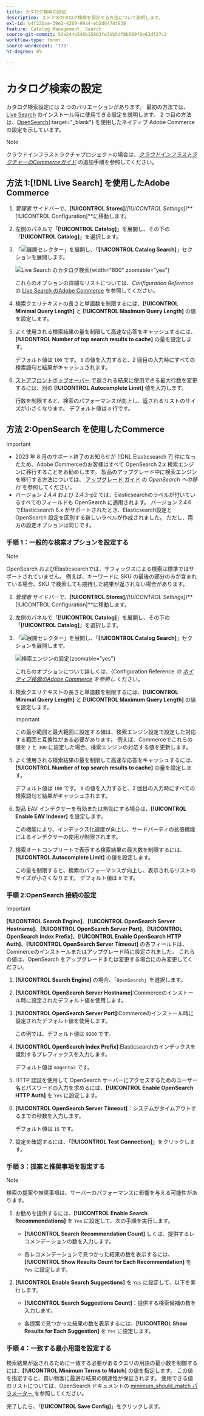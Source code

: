 ```yaml
---
title: カタログ検索の設定
description: ストアのカタログ検索を設定する方法について説明します。
exl-id: b4f22bce-39e2-4269-99a4-eb2d647df939
feature: Catalog Management, Search
source-git-commit: 5da244a548b15863fe31b5df8b509f8e63df27c2
workflow-type: tm+mt
source-wordcount: '773'
ht-degree: 0%

---
```


# カタログ検索の設定

カタログ検索設定には 2 つのバリエーションがあります。 最初の方法では、[Live Search](https://experienceleague.adobe.com/docs/commerce/live-search/overview.html) のインストール時に使用できる設定を説明します。 2 つ目の方法は、[OpenSearch](https://experienceleague.adobe.com/docs/commerce-operations/installation-guide/prerequisites/search-engine/overview.html){:target="_blank"} を使用したネイティブ Adobe Commerceの設定を示しています。

>[!NOTE]
>
>クラウドインフラストラクチャプロジェクトの場合は、[_クラウドインフラストラクチャーのCommerceガイド_](https://experienceleague.adobe.com/en/docs/commerce-cloud-service/user-guide/configure/service/opensearch) の追加手順を参照してください。

## 方法 1:[!DNL Live Search] を使用したAdobe Commerce

1. _管理者_ サイドバーで、**[!UICONTROL Stores]**/_[!UICONTROL Settings]_/**[!UICONTROL Configuration]**に移動します。

1. 左側のパネルで「**[!UICONTROL Catalog]**」を展開し、その下の「**[!UICONTROL Catalog]**」を選択します。

1. 「![ 展開セレクター ](../assets/icon-display-expand.png)」を展開し、「**[!UICONTROL Catalog Search]**」セクションを展開します。

   ![Live Search のカタログ検索 ](../configuration-reference/catalog/assets/catalog-search-live-search.png){width="600" zoomable="yes"}

   これらのオプションの詳細なリストについては、_Configuration Reference_ の [Live Search のAdobe Commerce](../configuration-reference/catalog/catalog.md#adobe-commerce-with-live-search) を参照してください。

1. 検索クエリテキストの長さと単語数を制限するには、**[!UICONTROL Minimal Query Length]** と **[!UICONTROL Maximum Query Length]** の値を設定します。

1. よく使用される検索結果の量を制限して高速な応答をキャッシュするには、**[!UICONTROL Number of top search results to cache]** の量を設定します。

   デフォルト値は `100` です。 `0` の値を入力すると、2 回目の入力時にすべての検索語句と結果がキャッシュされます。

1. [ ストアフロントポップオーバー ](https://experienceleague.adobe.com/docs/commerce/live-search/live-search-storefront/quick-tour.html) で返される結果に使用できる最大行数を変更するには、別の **[!UICONTROL Autocomplete Limit]** 値を入力します。

   行数を制限すると、検索のパフォーマンスが向上し、返されるリストのサイズが小さくなります。 デフォルト値は `8` 行です。

## 方法 2:OpenSearch を使用したCommerce

>[!IMPORTANT]
>
>- 2023 年 8 月のサポート終了のお知らせが [!DNL Elasticsearch 7] 件になったため、Adobe Commerceのお客様はすべて OpenSearch 2.x 検索エンジンに移行することをお勧めします。 製品のアップグレード中に検索エンジンを移行する方法については、[ アップグレード ガイド ](https://experienceleague.adobe.com/docs/commerce-operations/upgrade-guide/prepare/opensearch-migration.html) の _OpenSearch への移行_ を参照してください。
>- バージョン 2.4.4 および 2.4.3-p2 では、Elasticsearchのラベルが付いているすべてのフィールドも OpenSearch に適用されます。 バージョン 2.4.6 でElasticsearch 8.x がサポートされたとき、Elasticsearch設定と OpenSearch 設定を区別する新しいラベルが作成されました。 ただし、両方の設定オプションは同じです。

### 手順 1：一般的な検索オプションを設定する

>[!NOTE]
>
>OpenSearch およびElasticsearchでは、サフィックスによる検索は標準ではサポートされていません。 例えば、キーワードに SKU の最後の部分のみが含まれている場合、SKU で検索しても期待した結果が返されない場合があります。

1. _管理者_ サイドバーで、**[!UICONTROL Stores]**/_[!UICONTROL Settings]_/**[!UICONTROL Configuration]**に移動します。

1. 左側のパネルで「**[!UICONTROL Catalog]**」を展開し、その下の「**[!UICONTROL Catalog]**」を選択します。

1. 「![ 展開セレクター ](../assets/icon-display-expand.png)」を展開し、「**[!UICONTROL Catalog Search]**」セクションを展開します。

   ![ 検索エンジンの設定 ](../configuration-reference/catalog/assets/catalog-search-opensearch.png){zoomable="yes"}

   これらのオプションについて詳しくは、{Configuration Reference _の [ ネイティブ検索のAdobe Commerce](../configuration-reference/catalog/catalog.md#adobe-commerce-with-native-search) を参照し_ ください。

1. 検索クエリテキストの長さと単語数を制限するには、**[!UICONTROL Minimal Query Length]** と **[!UICONTROL Maximum Query Length]** の値を設定します。

   >[!IMPORTANT]
   >
   >この最小範囲と最大範囲に設定する値は、検索エンジン設定で設定した対応する範囲と互換性がある必要があります。 例えば、Commerceでこれらの値を `2` と `300` に設定した場合、検索エンジンの対応する値を更新します。

1. よく使用される検索結果の量を制限して高速な応答をキャッシュするには、**[!UICONTROL Number of top search results to cache]** の量を設定します。

   デフォルト値は `100` です。 `0` の値を入力すると、2 回目の入力時にすべての検索語句と結果がキャッシュされます。

1. 製品 EAV インデクサーを有効または無効にする場合は、**[!UICONTROL Enable EAV Indexer]** を設定します。

   この機能により、インデックス化速度が向上し、サードパーティの拡張機能によるインデクサーの使用が制限されます。

1. 検索オートコンプリートで表示する検索結果の最大数を制限するには、**[!UICONTROL Autocomplete Limit]** の値を設定します。

   この量を制限すると、検索のパフォーマンスが向上し、表示されるリストのサイズが小さくなります。 デフォルト値は `8` です。

### 手順 2:OpenSearch 接続の設定

>[!IMPORTANT]
>
>**[!UICONTROL Search Engine]**、**[!UICONTROL OpenSearch Server Hostname]**、**[!UICONTROL OpenSearch Server Port]**、**[!UICONTROL OpenSearch Index Prefix]**、**[!UICONTROL Enable OpenSearch HTTP Auth]**、**[!UICONTROL OpenSearch Server Timeout]** の各フィールドは、Commerceのインストールまたはアップグレード時に設定されました。 これらの値は、OpenSearch をアップグレードまたは変更する場合にのみ変更してください。

1. **[!UICONTROL Search Engine]** の場合、「`OpenSearch`」を選択します。

1. **[!UICONTROL OpenSearch Server Hostname]**:Commerceのインストール時に設定されたデフォルト値を使用します。

1. **[!UICONTROL OpenSearch Server Port]**:Commerceのインストール時に設定されたデフォルト値を使用します。

   この例では、デフォルト値は `9200` です。

1. **[!UICONTROL OpenSearch Index Prefix]**:Elasticsearchのインデックスを識別するプレフィックスを入力します。

   デフォルト値は `magento2` です。

1. HTTP 認証を使用して OpenSearch サーバーにアクセスするためのユーザー名とパスワードの入力を求めるには、**[!UICONTROL Enable OpenSearch HTTP Auth]** を `Yes` に設定します。

1. **[!UICONTROL OpenSearch Server Timeout]**：システムがタイムアウトするまでの秒数を入力します。

   デフォルト値は `15` です。

1. 設定を確認するには、「**[!UICONTROL Test Connection]**」をクリックします。

### 手順 3：提案と推奨事項を設定する

>[!NOTE]
>
>検索の提案や推奨事項は、サーバーのパフォーマンスに影響を与える可能性があります。

1. お勧めを提供するには、**[!UICONTROL Enable Search Recommendations]** を `Yes` に設定して、次の手順を実行します。

   - **[!UICONTROL Search Recommendation Count]** しくは、提供するレコメンデーションの数を入力します。

   - 各レコメンデーションで見つかった結果の数を表示するには、**[!UICONTROL Show Results Count for Each Recommendation]** を `Yes` に設定します。

1. **[!UICONTROL Enable Search Suggestions]** を `Yes` に設定して、以下を実行します。

   - **[!UICONTROL Search Suggestions Count]**：提供する検索候補の数を入力します。

   - 各提案で見つかった結果の数を表示するには、**[!UICONTROL Show Results for Each Suggestion]** を `Yes` に設定します。

### 手順 4：一致する最小用語を設定する

検索結果が返されるために一致する必要があるクエリの用語の最小数を制御するには、**[!UICONTROL Minimum Terms to Match]** の値を指定します。 この値を指定すると、買い物客に最適な結果の関連性が保証されます。 使用できる値のリストについては、OpenSearch ドキュメントの [minimum_should_match パラメーター ](https://opensearch.org/docs/latest/query-dsl/minimum-should-match/) を参照してください。

完了したら、「**[!UICONTROL Save Config]**」をクリックします。
